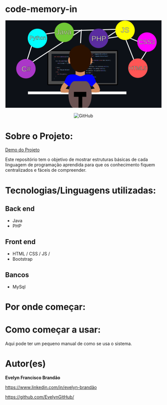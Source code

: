 # code-memory-in

<center>

<!-- ![Imagem de capa](https://github.com/seu_user/pasta/imagem.pgn) -->
![Imagem de capa](https://github.com/EvelynGitHub/assets/blob/main/img/lenguages.svg)

</center>
<center>

![GitHub](https://img.shields.io/github/license/EvelynGitHub/assets-readme)

</center>

# Sobre o Projeto:

[Demo do Projeto](https://link.para.demo.caso.houver)

Este repositório tem o objetivo de mostrar estruturas básicas de cada linguagem de programação aprendida para que os conhecimento fiquem centralizados e fáceis de compreender.


# Tecnologias/Linguagens utilizadas:

## Back end

- Java
- PHP

## Front end

- HTML / CSS / JS / 
- Bootstrap

## Bancos

- MySql

# Por onde começar:




# Como começar a usar:

Aqui pode ter um pequeno manual de como se usa o sistema.


# Autor(es)

**Evelyn Francisco Brandão**

https://www.linkedin.com/in/evelyn-brandão

https://github.com/EvelynGitHub/


